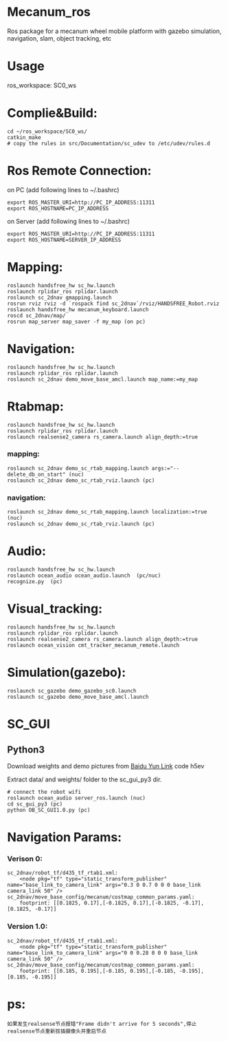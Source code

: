 # Mecanum_ros
Ros package for a mecanum wheel mobile platform with gazebo simulation, navigation, slam, object tracking, etc

# Usage
ros_workspace: SC0_ws

# Complie&Build:

	cd ~/ros_workspace/SC0_ws/
	catkin_make
	# copy the rules in src/Documentation/sc_udev to /etc/udev/rules.d
	
# Ros Remote Connection:

on PC (add following lines to ~/.bashrc)

	export ROS_MASTER_URI=http://PC_IP_ADDRESS:11311
	export ROS_HOSTNAME=PC_IP_ADDRESS
	
on Server (add following lines to ~/.bashrc)

	export ROS_MASTER_URI=http://PC_IP_ADDRESS:11311
	export ROS_HOSTNAME=SERVER_IP_ADDRESS

# Mapping:

	roslaunch handsfree_hw sc_hw.launch
	roslaunch rplidar_ros rplidar.launch
	roslaunch sc_2dnav gmapping.launch
	rosrun rviz rviz -d `rospack find sc_2dnav`/rviz/HANDSFREE_Robot.rviz
	roslaunch handsfree_hw mecanum_keyboard.launch
	roscd sc_2dnav/map/
	rosrun map_server map_saver -f my_map (on pc)

# Navigation:

	roslaunch handsfree_hw sc_hw.launch
	roslaunch rplidar_ros rplidar.launch
	roslaunch sc_2dnav demo_move_base_amcl.launch map_name:=my_map

# Rtabmap:

	roslaunch handsfree_hw sc_hw.launch
	roslaunch rplidar_ros rplidar.launch
	roslaunch realsense2_camera rs_camera.launch align_depth:=true

### mapping:

	roslaunch sc_2dnav demo_sc_rtab_mapping.launch args:="--delete_db_on_start" (nuc)
	roslaunch sc_2dnav demo_sc_rtab_rviz.launch (pc)

### navigation:

	roslaunch sc_2dnav demo_sc_rtab_mapping.launch localization:=true (nuc)
	roslaunch sc_2dnav demo_sc_rtab_rviz.launch (pc)

# Audio:

	roslaunch handsfree_hw sc_hw.launch
	roslaunch ocean_audio ocean_audio.launch  (pc/nuc)   
	recognize.py  (pc)

# Visual_tracking:

	roslaunch handsfree_hw sc_hw.launch
	roslaunch rplidar_ros rplidar.launch
	roslaunch realsense2_camera rs_camera.launch align_depth:=true
	roslaunch ocean_vision cmt_tracker_mecanum_remote.launch

# Simulation(gazebo):

	roslaunch sc_gazebo demo_gazebo_sc0.launch
	roslaunch sc_gazebo demo_move_base_amcl.launch
	
# SC_GUI
## Python3
Download weights and demo pictures from [Baidu Yun Link](https://pan.baidu.com/s/1T7QvCqoxyCtAedOI4d67PA) code h5ev

Extract data/ and weights/ folder to the sc_gui_py3 dir.
	
	# connect the robot wifi
	roslaunch ocean_audio server_ros.launch (nuc)
	cd sc_gui_py3 (pc)
	python OB_SC_GUI1.0.py (pc)


# Navigation Params:
### Verison 0:

    sc_2dnav/robot_tf/d435_tf_rtab1.xml:
        <node pkg="tf" type="static_transform_publisher" name="base_link_to_camera_link" args="0.3 0 0.7 0 0 0 base_link camera_link 50" />
    sc_2dnav/move_base_config/mecanum/costmap_common_params.yaml:
        footprint: [[0.1825, 0.17],[-0.1825, 0.17],[-0.1825, -0.17],[0.1825, -0.17]]

### Version 1.0:

    sc_2dnav/robot_tf/d435_tf_rtab1.xml:
        <node pkg="tf" type="static_transform_publisher" name="base_link_to_camera_link" args="0 0 0.28 0 0 0 base_link camera_link 50" />
    sc_2dnav/move_base_config/mecanum/costmap_common_params.yaml:
        footprint: [[0.185, 0.195],[-0.185, 0.195],[-0.185, -0.195],[0.185, -0.195]]

# ps:
	如果发生realsense节点报错"Frame didn't arrive for 5 seconds",停止realsense节点重新拔插摄像头并重启节点
